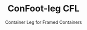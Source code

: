 ---
title: "ConFoot-leg CFL"
subtitle: "Container Leg for Framed Containers"
mainImage: "/images/products/confoot-leg-cfl-main.jpg"
gallery:
  - "/images/products/confoot-leg-cfl-1.jpg"
  - "/images/products/confoot-leg-cfl-2.jpg"
  - "/images/products/confoot-leg-cfl-3.jpg"
shortDescription: "ConFoot-leg CFL is designed specifically for framed containers, fitting the frames perfectly to allow containers to be used as storage containers for liquids and other materials."
technicalDescription: "The CFL model is engineered for spherical containers that are used for transporting liquids requiring endurance of high pressure, as the spheric form carries the pressure best but needs frames around it to be transportable."
videoID: "C2KwnEb-npU"
specifications:
  - name: "Weight"
    value: "24 kg per leg"
  - name: "Load capacity"
    value: "30 tons"
  - name: "Adjustment range"
    value: "1,043 mm to 1,448 mm"
  - name: "Material"
    value: "High-grade steel"
price: "3.500 EUR"
priceVAT: "4.235 EUR"
pricingNotes: "Volume discounts available. Contact us for details."
buyLink: "/contact"
howToUse: |
  1. Position the CFL leg at the container frame corner
  2. Engage the locking mechanism
  3. Adjust height if necessary within the range of 1,043 mm to 1,448 mm
  4. Repeat for all required corners
  5. Lower the trailer and drive away, leaving the container on the legs
benefits:
  - title: "Perfect Frame Fit"
    description: "Designed to fit the frames of spherical containers perfectly"
  - title: "Liquid Storage"
    description: "Allows containers to be used as storage containers for liquids requiring high pressure endurance"
  - title: "Specialized Design"
    description: "Engineered specifically for the unique requirements of framed containers"
  - title: "Versatile Applications"
    description: "Suitable for various industries requiring specialized container storage and handling"
  - title: "Ready Mobility"
    description: "Containers are always ready to be moved - simply drive the trailer under the container to continue the journey"
  - title: "Cost Optimization"
    description: "Optimizes costs and time usage by enabling specialized container handling without additional equipment"
articleContent: |
  ## What is ConFoot-leg CFL?

  ConFoot-leg CFL is a specialized container leg solution designed specifically for framed containers. Unlike standard shipping containers, spherical containers used for transporting liquids requiring high pressure endurance need frames around them to be transportable, as the spheric form carries the pressure best. The CFL model is engineered to fit these frames perfectly, allowing these specialized containers to be used as storage containers for liquids and other materials that require pressure resistance.

  ## Key Benefits for Specialized Container Handling

  The ConFoot-leg CFL provides significant operational advantages for businesses that handle framed containers, particularly those used for liquid transport and storage. By enabling these specialized containers to be placed on legs, you can create flexible storage solutions for liquids and other pressure-sensitive materials without the need for permanent infrastructure.

  The CFL model allows businesses to optimize their specialized container operations, providing a way to safely support framed containers during loading, unloading, and storage periods. This versatility makes the CFL an ideal solution for industries that rely on the transport and storage of liquids and other materials requiring pressure-resistant containers.

  ## How It Works

  The ConFoot-leg CFL attaches securely to the frames of specialized containers, providing stable support while the container is positioned for loading, unloading, or storage. The legs feature an adjustment range of 1,043 mm to 1,448 mm, allowing for versatile positioning in various operational environments. Each leg weighs 24 kg, making them manageable for operators to handle, while the system provides a substantial load capacity of 30 tons.

  The installation process is straightforward:
  1. Position the CFL legs at the container frame corners
  2. Engage the locking mechanism to secure the legs
  3. Adjust the height as needed for your specific requirements
  4. Lower the trailer and drive away, leaving the container safely supported on the legs

  When it's time to move the container, simply drive the trailer back under it, secure the container to the trailer, remove the legs, and continue the journey.

  ## Applications of ConFoot-leg CFL

  ### Chemical Industry
  The chemical industry benefits significantly from the CFL's ability to safely support containers used for storing and transporting chemicals and liquid materials. By enabling these specialized containers to be positioned on legs, companies can create flexible storage solutions that maintain the integrity of pressure-sensitive materials while optimizing space utilization.

  ### Oil and Gas Sector
  For the oil and gas sector, the CFL provides valuable flexibility in handling containers used for various petroleum products. The ability to safely position these containers on legs allows for more efficient loading and unloading operations, as well as creating temporary storage capacity during peak operational periods.

  ### Food and Beverage Industry
  The food and beverage industry can utilize CFL legs for containers used in transporting and storing liquid food products. The system's stability and reliability ensure that these sensitive materials can be safely handled and stored without risk of contamination or damage.

  ### Water Treatment and Supply
  Water treatment and supply operations can benefit from the CFL's ability to support containers used for storing and transporting water treatment chemicals and other liquid materials. This capability enables more flexible and efficient management of these essential resources.

  ## Technical Specifications

  - **Load Capacity**: 30 tons
  - **Weight**: 24 kg per leg
  - **Adjustment Range**: 1,043 mm to 1,448 mm
  - **Material**: High-grade steel with durable finish
  - **Compatibility**: Specialized framed containers, particularly those designed for liquid transport

  The ConFoot-leg CFL represents a specialized solution for handling framed containers, offering businesses a way to optimize their operations involving spherical containers used for liquids and other materials requiring pressure resistance. By enabling these specialized containers to be safely supported on legs, the CFL helps businesses achieve greater efficiency and flexibility in their specialized container handling operations.
faq:
  - question: "What is ConFoot-leg CFL?"
    answer: |
      ConFoot-leg CFL is designed specifically for framed containers, fitting the frames perfectly to allow containers to be used as storage containers for liquids and other materials.
  - question: "How does ConFoot-leg CFL work?"
    answer: |
      The ConFoot-leg CFL securely fits into the frame of spherical containers, providing stable support while allowing the container to be used for high-pressure liquid storage. The legs are engineered to endure the pressure and provide a stable base for transport.
---